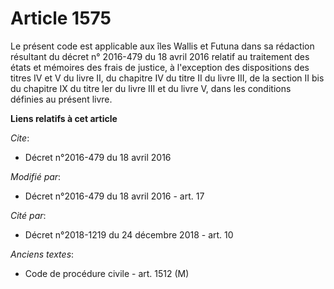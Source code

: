 # Article 1575

Le présent code est applicable aux îles Wallis et Futuna  dans sa rédaction résultant du  décret n° 2016-479 du 18 avril 2016
relatif au traitement des états et mémoires des frais de justice, à l'exception des dispositions des titres IV et V du livre
II, du chapitre IV du titre II du livre III, de la section II bis du chapitre IX du titre Ier du livre III et du livre V,
dans les conditions définies au présent livre.

**Liens relatifs à cet article**

_Cite_:

  - Décret n°2016-479 du 18 avril 2016

_Modifié par_:

  - Décret n°2016-479 du 18 avril 2016 - art. 17

_Cité par_:

  - Décret n°2018-1219 du 24 décembre 2018 - art. 10

_Anciens textes_:

  - Code de procédure civile - art. 1512 (M)

